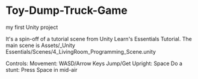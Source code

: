 # Toy-Dump-Truck-Game
 my first Unity project

 It's a spin-off of a tutorial scene from Unity Learn's Essentials Tutorial.
 The main scene is Assets/_Unity Essentials/Scenes/4_LivingRoom_Programming_Scene.unity

 Controls:
 Movement: WASD/Arrow Keys
 Jump/Get Upright: Space
 Do a stunt: Press Space in mid-air

